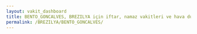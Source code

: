 ```yaml
---
layout: vakit_dashboard
title: BENTO_GONCALVES, BREZILYA için iftar, namaz vakitleri ve hava durumu - ilçe/eyalet seç
permalink: /BREZILYA/BENTO_GONCALVES/
---
```


<script type="text/javascript">
  var GLOBAL_COUNTRY = 'BREZILYA';
  var GLOBAL_CITY = 'BENTO_GONCALVES';
  var GLOBAL_STATE = '';
  var lat = 72;
  var lon = 21;
</script>
